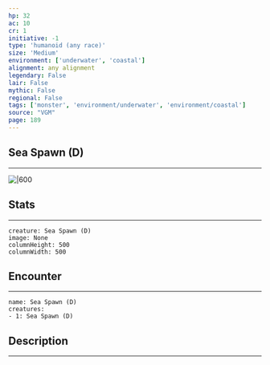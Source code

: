 ```yaml
---
hp: 32
ac: 10
cr: 1
initiative: -1
type: 'humanoid (any race)'    
size: 'Medium'
environment: ['underwater', 'coastal']
alignment: any alignment
legendary: False
lair: False
mythic: False
regional: False
tags: ['monster', 'environment/underwater', 'environment/coastal']
source: "VGM"
page: 189
---
```


## Sea Spawn (D)
---

![|600](D:/Program%20Files/5e.tools/img/bestiary/VGM/Sea%20Spawn.jpg)

## Stats
---

```statblock
creature: Sea Spawn (D)
image: None
columnHeight: 500
columnWidth: 500
```

## Encounter
---

```encounter-table
name: Sea Spawn (D)
creatures:
- 1: Sea Spawn (D)
```

## Description
---





